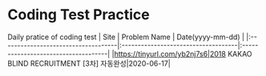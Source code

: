 # Coding Test Practice
Daily pratice of coding test 
| Site | Problem Name | Date(yyyy-mm-dd) |
|:------------------------------------|:------------------------------------|:------------------------------------|
|https://tinyurl.com/yb2nj7s6|2018 KAKAO BLIND RECRUITMENT [3차] 자동완성|2020-06-17|
